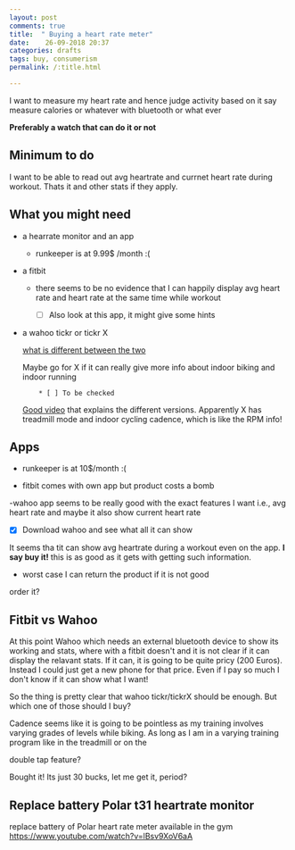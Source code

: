 ```yaml
---
layout: post
comments: true
title:  " Buying a heart rate meter"
date:    26-09-2018 20:37
categories: drafts
tags: buy, consumerism
permalink: /:title.html

---
```


I want to measure my heart rate and hence judge activity based on it
say measure calories or whatever with bluetooth or what ever

**Preferably a watch that can do it or not**

## Minimum to do

I want to be able to read out avg heartrate and currnet heart rate
during workout. Thats it and other stats if they apply.


## What you might need

- a hearrate monitor and an app

	- runkeeper is at 9.99$ /month :(

- a fitbit

	- there seems to be no evidence that I can happily display avg
      heart rate and heart rate at the same time while workout
	  
	    * [ ] Also look at this app, it might give some hints
	  
- a wahoo tickr or tickr X

	[what is different between the two](https://support.wahoofitness.com/hc/en-us/articles/115001954110-How-do-Different-TICKR-Models-Compare-)
	
	Maybe go for X if it can really give more info about indoor biking
    and indoor running 
	
		  * [ ] To be checked

	[Good video](https://www.youtube.com/watch?v=uZBgkTm8RGQ) that explains the different versions. Apparently X
    has treadmill mode and indoor cycling cadence, which is like the
    RPM info!
	
	
		  
## Apps

- runkeeper is at 10$/month :(

- fitbit comes with own app but product costs a bomb

-wahoo app seems to be really good with the exact features I want
i.e., avg heart rate and maybe it also show current heart rate

  * [x] Download wahoo and see what all it can show
  
  It seems tha tit can show avg heartrate during a workout even on the
  app. **I say buy it!** this is as good as it gets with getting such information.
  
- worst case I can return the product if it is not good

order it?

## Fitbit vs Wahoo

At this point Wahoo which needs an external bluetooth device to show
its working and stats, where with a fitbit doesn't and it is not clear
if it can display the relavant stats. If it can, it is going to be
quite pricy (200 Euros). Instead I could just get a new phone for that
price. Even if I pay so much I don't know if it can show what I want!

So the thing is pretty clear that wahoo tickr/tickrX should be
enough. But which one of those should I buy?


Cadence seems like it is going to be pointless as my training involves
varying grades of levels while biking. As long as I am in a varying
training program like in the treadmill or on the 

double tap feature? 

Bought it! Its just 30 bucks, let me get it, period?
	
## Replace battery Polar t31 heartrate monitor

replace battery of Polar heart rate meter available in the gym 
https://www.youtube.com/watch?v=lBsv9XoV6aA


	
	



